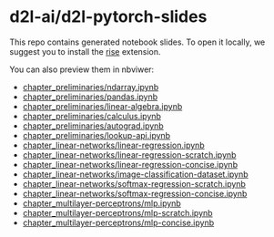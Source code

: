 # d2l-ai/d2l-pytorch-slides

This repo contains generated notebook slides. To open it locally, we suggest you to install the [rise](https://rise.readthedocs.io/en/stable/) extension.

You can also preview them in nbviwer:
 - [chapter_preliminaries/ndarray.ipynb](https://nbviewer.jupyter.org/format/slides/github/d2l-ai/d2l-pytorch-slides/blob/main/chapter_preliminaries/ndarray.ipynb)
 - [chapter_preliminaries/pandas.ipynb](https://nbviewer.jupyter.org/format/slides/github/d2l-ai/d2l-pytorch-slides/blob/main/chapter_preliminaries/pandas.ipynb)
 - [chapter_preliminaries/linear-algebra.ipynb](https://nbviewer.jupyter.org/format/slides/github/d2l-ai/d2l-pytorch-slides/blob/main/chapter_preliminaries/linear-algebra.ipynb)
 - [chapter_preliminaries/calculus.ipynb](https://nbviewer.jupyter.org/format/slides/github/d2l-ai/d2l-pytorch-slides/blob/main/chapter_preliminaries/calculus.ipynb)
 - [chapter_preliminaries/autograd.ipynb](https://nbviewer.jupyter.org/format/slides/github/d2l-ai/d2l-pytorch-slides/blob/main/chapter_preliminaries/autograd.ipynb)
 - [chapter_preliminaries/lookup-api.ipynb](https://nbviewer.jupyter.org/format/slides/github/d2l-ai/d2l-pytorch-slides/blob/main/chapter_preliminaries/lookup-api.ipynb)
 - [chapter_linear-networks/linear-regression.ipynb](https://nbviewer.jupyter.org/format/slides/github/d2l-ai/d2l-pytorch-slides/blob/main/chapter_linear-networks/linear-regression.ipynb)
 - [chapter_linear-networks/linear-regression-scratch.ipynb](https://nbviewer.jupyter.org/format/slides/github/d2l-ai/d2l-pytorch-slides/blob/main/chapter_linear-networks/linear-regression-scratch.ipynb)
 - [chapter_linear-networks/linear-regression-concise.ipynb](https://nbviewer.jupyter.org/format/slides/github/d2l-ai/d2l-pytorch-slides/blob/main/chapter_linear-networks/linear-regression-concise.ipynb)
 - [chapter_linear-networks/image-classification-dataset.ipynb](https://nbviewer.jupyter.org/format/slides/github/d2l-ai/d2l-pytorch-slides/blob/main/chapter_linear-networks/image-classification-dataset.ipynb)
 - [chapter_linear-networks/softmax-regression-scratch.ipynb](https://nbviewer.jupyter.org/format/slides/github/d2l-ai/d2l-pytorch-slides/blob/main/chapter_linear-networks/softmax-regression-scratch.ipynb)
 - [chapter_linear-networks/softmax-regression-concise.ipynb](https://nbviewer.jupyter.org/format/slides/github/d2l-ai/d2l-pytorch-slides/blob/main/chapter_linear-networks/softmax-regression-concise.ipynb)
 - [chapter_multilayer-perceptrons/mlp.ipynb](https://nbviewer.jupyter.org/format/slides/github/d2l-ai/d2l-pytorch-slides/blob/main/chapter_multilayer-perceptrons/mlp.ipynb)
 - [chapter_multilayer-perceptrons/mlp-scratch.ipynb](https://nbviewer.jupyter.org/format/slides/github/d2l-ai/d2l-pytorch-slides/blob/main/chapter_multilayer-perceptrons/mlp-scratch.ipynb)
 - [chapter_multilayer-perceptrons/mlp-concise.ipynb](https://nbviewer.jupyter.org/format/slides/github/d2l-ai/d2l-pytorch-slides/blob/main/chapter_multilayer-perceptrons/mlp-concise.ipynb)